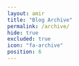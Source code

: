 ```yaml
---
layout: amir
title: "Blog Archive"
permalink: /archive/
hide: true
excluded: true
icon: "fa-archive"
position: 6
---
```

